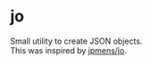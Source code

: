 # jo
Small utility to create JSON objects.  
This was inspired by [jpmens/jo](https://github.com/jpmens/jo).
